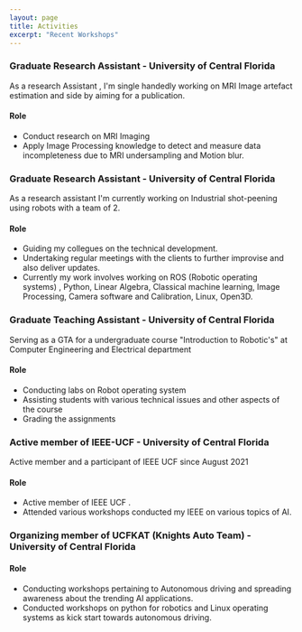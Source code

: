 ```yaml
---
layout: page
title: Activities
excerpt: "Recent Workshops"
---
```

### Graduate Research Assistant - University of Central Florida
As a research Assistant , I'm single handedly working on MRI Image artefact estimation and side by aiming for a publication.
 #### Role
  - Conduct research on MRI Imaging
  - Apply Image Processing knowledge to detect and measure data incompleteness due to MRI undersampling and Motion blur.

### Graduate Research Assistant - University of Central Florida
As a research assistant I'm currently working on Industrial shot-peening using robots with a team of 2.
 #### Role
  - Guiding my collegues on the technical development. 
  - Undertaking regular meetings with the clients to further improvise and also deliver updates.
  - Currently my work involves working on ROS (Robotic operating systems) , Python, Linear Algebra, Classical machine learning, Image Processing, Camera software and Calibration, Linux, Open3D. 
 
### Graduate Teaching Assistant - University of Central Florida
Serving as a GTA for a undergraduate course "Introduction to Robotic's" at Computer Engineering and Electrical department
 #### Role
  - Conducting labs on Robot operating system
  - Assisting students with various technical issues and other aspects of the course
  - Grading the assignments 

### Active member of IEEE-UCF - University of Central Florida
Active member and a participant of IEEE UCF since August 2021 
 #### Role
  - Active member of IEEE UCF .
  - Attended various workshops conducted my IEEE on various topics of AI.

### Organizing member of UCFKAT (Knights Auto Team) - University of Central Florida
#### Role
 - Conducting workshops pertaining to Autonomous driving and spreading awareness about the trending AI applications.
 - Conducted workshops on python for robotics and Linux operating systems as kick start towards autonomous driving.
 
